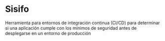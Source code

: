 # Sisifo
Herramienta para entornos de integración continua (CI/CD) para determinar si una aplicación cumple con los mínimos de seguridad antes de desplegarse en un entorno de producción
